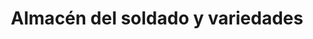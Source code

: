 ---
title: "Almacén del soldado y variedades"
url: /loja/almacen-del-soldado-y-variedades/
shop: Kleidung
---